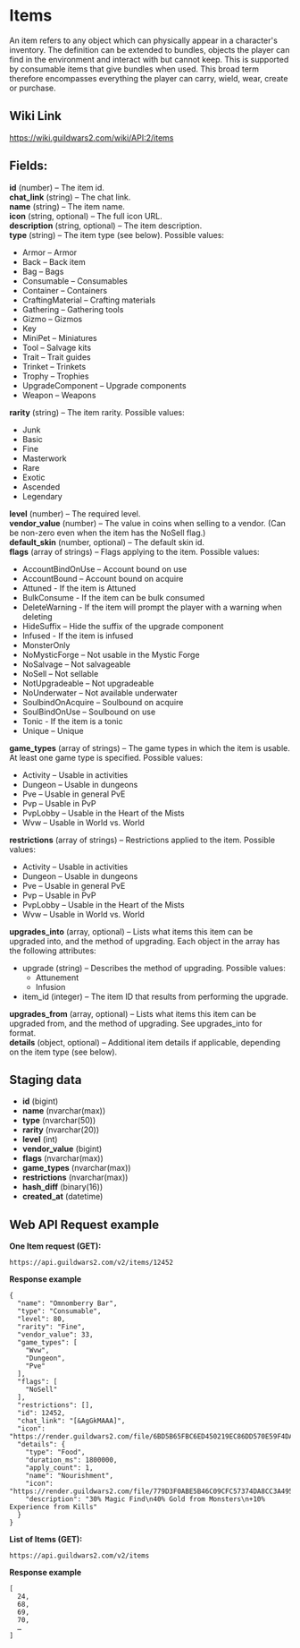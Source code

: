 # Items
An item refers to any object which can physically appear in a character's inventory. The definition can be extended to bundles, objects the player can find in the environment and interact with but cannot keep. This is supported by consumable items that give bundles when used. This broad term therefore encompasses everything the player can carry, wield, wear, create or purchase. 

## Wiki Link
https://wiki.guildwars2.com/wiki/API:2/items

## Fields:  
**id** (number) – The item id.  
**chat_link** (string) – The chat link.  
**name** (string) – The item name.  
**icon** (string, optional) – The full icon URL.  
**description** (string, optional) – The item description.  
**type** (string) – The item type (see below). Possible values:  
- Armor – Armor
- Back – Back item
- Bag – Bags
- Consumable – Consumables
- Container – Containers
- CraftingMaterial – Crafting materials
- Gathering – Gathering tools
- Gizmo – Gizmos
- Key
- MiniPet – Miniatures
- Tool – Salvage kits
- Trait – Trait guides
- Trinket – Trinkets
- Trophy – Trophies
- UpgradeComponent – Upgrade components
- Weapon – Weapons

**rarity** (string) – The item rarity. Possible values:  
- Junk
- Basic
- Fine
- Masterwork
- Rare
- Exotic
- Ascended
- Legendary  

**level** (number) – The required level.  
**vendor_value** (number) – The value in coins when selling to a vendor. (Can be non-zero even when the item has the NoSell flag.)  
**default_skin** (number, optional) – The default skin id.  
**flags** (array of strings) – Flags applying to the item. Possible values:  
- AccountBindOnUse – Account bound on use
- AccountBound – Account bound on acquire
- Attuned - If the item is Attuned
- BulkConsume - If the item can be bulk consumed
- DeleteWarning - If the item will prompt the player with a warning when deleting
- HideSuffix – Hide the suffix of the upgrade component
- Infused - If the item is infused
- MonsterOnly
- NoMysticForge – Not usable in the Mystic Forge
- NoSalvage – Not salvageable
- NoSell – Not sellable
- NotUpgradeable – Not upgradeable
- NoUnderwater – Not available underwater
- SoulbindOnAcquire – Soulbound on acquire
- SoulBindOnUse – Soulbound on use
- Tonic - If the item is a tonic
- Unique – Unique  

**game_types** (array of strings) – The game types in which the item is usable. At least one game type is specified.  Possible values:
- Activity – Usable in activities
- Dungeon – Usable in dungeons
- Pve – Usable in general PvE
- Pvp – Usable in PvP
- PvpLobby – Usable in the Heart of the Mists
- Wvw – Usable in World vs. World  

**restrictions** (array of strings) – Restrictions applied to the item. Possible values:
- Activity – Usable in activities
- Dungeon – Usable in dungeons
- Pve – Usable in general PvE
- Pvp – Usable in PvP
- PvpLobby – Usable in the Heart of the Mists
- Wvw – Usable in World vs. World  

**upgrades_into** (array, optional) – Lists what items this item can be upgraded into, and the method of upgrading. Each object in the array has the following attributes:
- upgrade (string) – Describes the method of upgrading. Possible values:
    - Attunement
    - Infusion    
- item_id (integer) – The item ID that results from performing the upgrade.  

**upgrades_from** (array, optional) – Lists what items this item can be upgraded from, and the method of upgrading. See upgrades_into for format.  
**details** (object, optional) – Additional item details if applicable, depending on the item type (see below).  

## Staging data
- **id** (bigint)  
- **name** (nvarchar(max))  
- **type** (nvarchar(50))  
- **rarity** (nvarchar(20))  
- **level** (int)  
- **vendor_value** (bigint)  
- **flags** (nvarchar(max))  
- **game_types** (nvarchar(max))  
- **restrictions** (nvarchar(max))  
- **hash_diff** (binary(16))
- **created_at** (datetime)

## Web API Request example
**One Item request (GET):**  
```
https://api.guildwars2.com/v2/items/12452
```
**Response example**
```
{
  "name": "Omnomberry Bar",
  "type": "Consumable",
  "level": 80,
  "rarity": "Fine",
  "vendor_value": 33,
  "game_types": [
    "Wvw",
    "Dungeon",
    "Pve"
  ],
  "flags": [
    "NoSell"
  ],
  "restrictions": [],
  "id": 12452,
  "chat_link": "[&AgGkMAAA]",
  "icon": "https://render.guildwars2.com/file/6BD5B65FBC6ED450219EC86DD570E59F4DA3791F/433643.png",
  "details": {
    "type": "Food",
    "duration_ms": 1800000,
    "apply_count": 1,
    "name": "Nourishment",
    "icon": "https://render.guildwars2.com/file/779D3F0ABE5B46C09CFC57374DA8CC3A495F291C/436367.png",
    "description": "30% Magic Find\n40% Gold from Monsters\n+10% Experience from Kills"
  }
}
```

**List of Items (GET):**  
```
https://api.guildwars2.com/v2/items
```
**Response example**
```
[
  24,
  68,
  69,
  70,
  …
]
```